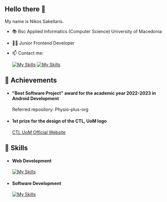 ## Hello there 👋

My name is Nikos Sakellaris.

- :books: Bsc Applied Informatics (Computer Science) University of Macedonia
- 🧑‍💻 Junior Frontend Developer
- 📫 Contact me:

  [![My Skills](https://skillicons.dev/icons?i=linkedin)](https://www.linkedin.com/in/nikos-sakell/)
  [![My Skills](https://skillicons.dev/icons?i=gmail)](mailto:sakellarnikos@gmail.com)

## 🥇 Achievements

- #### "Best Software Project" award for the academic year 2022-2023 in Android Development
  Referred repository: Physio-plus-org

- #### 1st prize for the design of the CTL, UoM logo
  [CTL UoM Official Website](https://ctl.uom.gr/)

## 🦾 Skills

- #### Web Development

  [![My Skills](https://skillicons.dev/icons?i=html,css,tailwind,typescript)](https://skillicons.dev)

- #### Software Development

  [![My Skills](https://skillicons.dev/icons?i=java,c,eclipse,androidstudio)](https://skillicons.dev)

